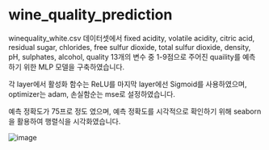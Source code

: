 # wine_quality_prediction

winequality_white.csv 데이터셋에서 fixed acidity, volatile acidity, citric acid, residual sugar, chlorides, free sulfur dioxide, total sulfur dioxide, density,	pH,	sulphates, alcohol, quality 13개의 변수 중 1-9점으로 주어진 quaility를 예측 하기 위한 MLP 모델을 구축하였습니다. 

각 layer에서 활성화 함수는 ReLU를 마지막 layer에선 Sigmoid를 사용하였으며, optimizer는 adam, 손실함순는 mse로 설정하였습니다.

예측 정확도가 75프로 정도 였으며, 예측 정확도를 시각적으로 확인하기 위해 seaborn을 활용하여 행렬식을 시각화였습니다. 

![image](https://github.com/Shoon9/wine_quality_prediction/assets/120291668/84042916-9487-47cb-a209-6d88dee5aced)
